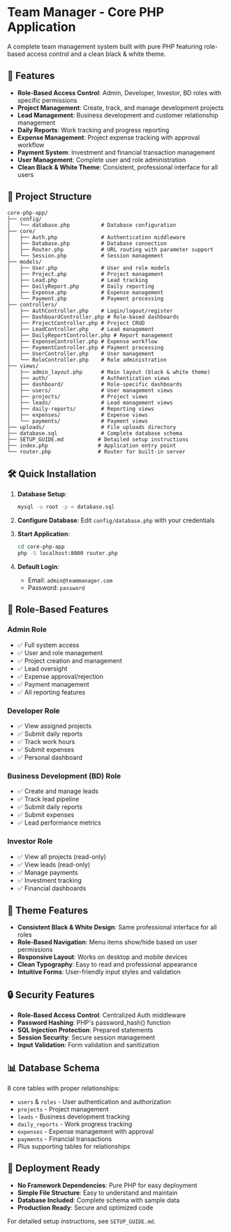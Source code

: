 # Team Manager - Core PHP Application

A complete team management system built with pure PHP featuring role-based access control and a clean black & white theme.

## 🚀 Features

- **Role-Based Access Control**: Admin, Developer, Investor, BD roles with specific permissions
- **Project Management**: Create, track, and manage development projects  
- **Lead Management**: Business development and customer relationship management
- **Daily Reports**: Work tracking and progress reporting
- **Expense Management**: Project expense tracking with approval workflow
- **Payment System**: Investment and financial transaction management
- **User Management**: Complete user and role administration
- **Clean Black & White Theme**: Consistent, professional interface for all users

## 📁 Project Structure

```
core-php-app/
├── config/
│   └── database.php          # Database configuration
├── core/
│   ├── Auth.php              # Authentication middleware
│   ├── Database.php          # Database connection
│   ├── Router.php            # URL routing with parameter support
│   └── Session.php           # Session management
├── models/
│   ├── User.php              # User and role models
│   ├── Project.php           # Project management
│   ├── Lead.php              # Lead tracking
│   ├── DailyReport.php       # Daily reporting
│   ├── Expense.php           # Expense management
│   └── Payment.php           # Payment processing
├── controllers/
│   ├── AuthController.php    # Login/logout/register
│   ├── DashboardController.php # Role-based dashboards
│   ├── ProjectController.php # Project CRUD
│   ├── LeadController.php    # Lead management
│   ├── DailyReportController.php # Report management
│   ├── ExpenseController.php # Expense workflow
│   ├── PaymentController.php # Payment processing
│   ├── UserController.php    # User management
│   └── RoleController.php    # Role administration
├── views/
│   ├── admin_layout.php      # Main layout (black & white theme)
│   ├── auth/                 # Authentication views
│   ├── dashboard/            # Role-specific dashboards
│   ├── users/                # User management views
│   ├── projects/             # Project views
│   ├── leads/                # Lead management views
│   ├── daily-reports/        # Reporting views
│   ├── expenses/             # Expense views
│   └── payments/             # Payment views
├── uploads/                  # File uploads directory
├── database.sql              # Complete database schema
├── SETUP_GUIDE.md           # Detailed setup instructions
├── index.php                # Application entry point
└── router.php               # Router for built-in server
```

## 🛠 Quick Installation

1. **Database Setup**:
   ```bash
   mysql -u root -p < database.sql
   ```

2. **Configure Database**:
   Edit `config/database.php` with your credentials

3. **Start Application**:
   ```bash
   cd core-php-app
   php -S localhost:8000 router.php
   ```

4. **Default Login**:
   - Email: `admin@teammanager.com`
   - Password: `password`

## 🎯 Role-Based Features

### Admin Role
- ✅ Full system access
- ✅ User and role management
- ✅ Project creation and management
- ✅ Lead oversight
- ✅ Expense approval/rejection
- ✅ Payment management
- ✅ All reporting features

### Developer Role
- ✅ View assigned projects
- ✅ Submit daily reports
- ✅ Track work hours
- ✅ Submit expenses
- ✅ Personal dashboard

### Business Development (BD) Role
- ✅ Create and manage leads
- ✅ Track lead pipeline
- ✅ Submit daily reports
- ✅ Submit expenses
- ✅ Lead performance metrics

### Investor Role
- ✅ View all projects (read-only)
- ✅ View leads (read-only)
- ✅ Manage payments
- ✅ Investment tracking
- ✅ Financial dashboards

## 🎨 Theme Features

- **Consistent Black & White Design**: Same professional interface for all roles
- **Role-Based Navigation**: Menu items show/hide based on user permissions
- **Responsive Layout**: Works on desktop and mobile devices
- **Clean Typography**: Easy to read and professional appearance
- **Intuitive Forms**: User-friendly input styles and validation

## 🔒 Security Features

- **Role-Based Access Control**: Centralized Auth middleware
- **Password Hashing**: PHP's password_hash() function
- **SQL Injection Protection**: Prepared statements
- **Session Security**: Secure session management
- **Input Validation**: Form validation and sanitization

## 📊 Database Schema

8 core tables with proper relationships:
- `users` & `roles` - User authentication and authorization
- `projects` - Project management
- `leads` - Business development tracking
- `daily_reports` - Work progress tracking
- `expenses` - Expense management with approval
- `payments` - Financial transactions
- Plus supporting tables for relationships

## 🚀 Deployment Ready

- **No Framework Dependencies**: Pure PHP for easy deployment
- **Simple File Structure**: Easy to understand and maintain
- **Database Included**: Complete schema with sample data
- **Production Ready**: Secure and optimized code

For detailed setup instructions, see `SETUP_GUIDE.md`.
